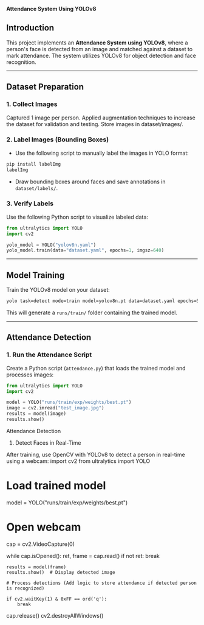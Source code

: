   **Attendance System Using YOLOv8**


## Introduction
This project implements an **Attendance System using YOLOv8**, where a person's face is detected from an image and matched against a dataset to mark attendance. The system utilizes YOLOv8 for object detection and face recognition.

---

## Dataset Preparation
### 1. Collect Images
Captured 1 image per person.
Applied augmentation techniques to increase the dataset for validation and testing.
Store images in dataset/images/.

### 2. Label Images (Bounding Boxes)
- Use the following script to manually label the images in YOLO format:
```bash
pip install labelImg
labelImg
```
- Draw bounding boxes around faces and save annotations in `dataset/labels/`.

### 3. Verify Labels
Use the following Python script to visualize labeled data:
```python
from ultralytics import YOLO
import cv2

yolo_model = YOLO("yolov8n.yaml")
yolo_model.train(data="dataset.yaml", epochs=1, imgsz=640)
```

---

## Model Training
Train the YOLOv8 model on your dataset:
```bash
yolo task=detect mode=train model=yolov8n.pt data=dataset.yaml epochs=50 imgsz=640
```
This will generate a `runs/train/` folder containing the trained model.

---

## Attendance Detection
### 1. Run the Attendance Script
Create a Python script (`attendance.py`) that loads the trained model and processes images:
```python
from ultralytics import YOLO
import cv2

model = YOLO("runs/train/exp/weights/best.pt")
image = cv2.imread("test_image.jpg")
results = model(image)
results.show()
```

Attendance Detection

1. Detect Faces in Real-Time

After training, use OpenCV with YOLOv8 to detect a person in real-time using a webcam:
import cv2
from ultralytics import YOLO

# Load trained model
model = YOLO("runs/train/exp/weights/best.pt")

# Open webcam
cap = cv2.VideoCapture(0)

while cap.isOpened():
    ret, frame = cap.read()
    if not ret:
        break
    
    results = model(frame)
    results.show()  # Display detected image
    
    # Process detections (Add logic to store attendance if detected person is recognized)
    
    if cv2.waitKey(1) & 0xFF == ord('q'):
        break

cap.release()
cv2.destroyAllWindows()
